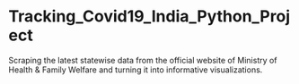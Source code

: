 # Tracking_Covid19_India_Python_Project
Scraping the latest statewise data from the official website of Ministry of Health &amp; Family Welfare and turning it into informative visualizations. 
